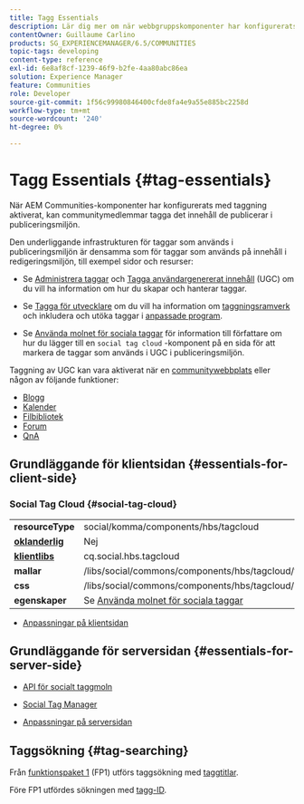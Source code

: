 ```yaml
---
title: Tagg Essentials
description: Lär dig mer om när webbgruppskomponenter har konfigurerats med taggning aktiverat, så kan communitymedlemmar tagga innehåll som de publicerar i publiceringsmiljön.
contentOwner: Guillaume Carlino
products: SG_EXPERIENCEMANAGER/6.5/COMMUNITIES
topic-tags: developing
content-type: reference
exl-id: 6e8af8cf-1239-46f9-b2fe-4aa80abc86ea
solution: Experience Manager
feature: Communities
role: Developer
source-git-commit: 1f56c99980846400cfde8fa4e9a55e885bc2258d
workflow-type: tm+mt
source-wordcount: '240'
ht-degree: 0%

---
```


# Tagg Essentials {#tag-essentials}

När AEM Communities-komponenter har konfigurerats med taggning aktiverat, kan communitymedlemmar tagga det innehåll de publicerar i publiceringsmiljön.

Den underliggande infrastrukturen för taggar som används i publiceringsmiljön är densamma som för taggar som används på innehåll i redigeringsmiljön, till exempel sidor och resurser:

* Se [Administrera taggar](../../help/sites-administering/tags.md) och [Tagga användargenererat innehåll](tag-ugc.md) (UGC) om du vill ha information om hur du skapar och hanterar taggar.

* Se [Tagga för utvecklare](../../help/sites-developing/tags.md) om du vill ha information om [taggningsramverk](../../help/sites-developing/framework.md) och inkludera och utöka taggar i [anpassade program](../../help/sites-developing/building.md).

* Se [Använda molnet för sociala taggar](tagcloud.md) för information till författare om hur du lägger till en `social tag cloud` -komponent på en sida för att markera de taggar som används i UGC i publiceringsmiljön.

Taggning av UGC kan vara aktiverat när en [communitywebbplats](sites-console.md#tagging) eller någon av följande funktioner:

* [Blogg](blog-feature.md)
* [Kalender](calendar.md)
* [Filbibliotek](file-library.md)
* [Forum](forum.md)
* [QnA](working-with-qna.md)

## Grundläggande för klientsidan {#essentials-for-client-side}

### Social Tag Cloud {#social-tag-cloud}

<table>
 <tbody>
  <tr>
   <td> <strong>resourceType</strong></td>
   <td>social/komma/components/hbs/tagcloud</td>
  </tr>
  <tr>
   <td> <a href="scf.md#add-or-include-a-communities-component"><strong>oklanderlig</strong></a></td>
   <td>Nej</td>
  </tr>
  <tr>
   <td> <a href="clientlibs.md"><strong>klientlibs</strong></a></td>
   <td>cq.social.hbs.tagcloud</td>
  </tr>
  <tr>
   <td> <strong>mallar</strong></td>
   <td> /libs/social/commons/components/hbs/tagcloud/tagcloud.hbs<br /> </td>
  </tr>
  <tr>
   <td> <strong>css</strong></td>
   <td> /libs/social/commons/components/hbs/tagcloud/clientlibs/tagcloud.css</td>
  </tr>
  <tr>
   <td><strong>egenskaper</strong></td>
   <td>Se <a href="tagcloud.md">Använda molnet för sociala taggar</a></td>
  </tr>
 </tbody>
</table>

* [Anpassningar på klientsidan](client-customize.md)

## Grundläggande för serversidan {#essentials-for-server-side}

* [API för socialt taggmoln](https://developer.adobe.com/experience-manager/reference-materials/6-5/javadoc/com/adobe/cq/social/commons/tagcloud/api/package-summary.html)

* [Social Tag Manager](https://developer.adobe.com/experience-manager/reference-materials/6-5/javadoc/com/adobe/cq/social/commons/tagging/package-summary.html)

* [Anpassningar på serversidan](server-customize.md)

## Taggsökning {#tag-searching}

Från [funktionspaket 1](deploy-communities.md#latestfeaturepack) (FP1) utförs taggsökning med [taggtitlar](../../help/sites-developing/framework.md#tag-characteristics).

Före FP1 utfördes sökningen med [tagg-ID](../../help/sites-developing/framework.md#tagid).
